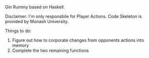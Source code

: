 Gin Rummy based on Haskell.

Disclaimer: I'm only responsbile for Player Actions. Code Skeleton is provided by Monash University.


Things to do:

1) Figure out how to corporate changes from opponents actions into memory
2) Complete the two remaining functions

